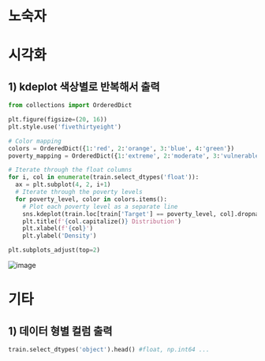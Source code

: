 # 노숙자 

# 시각화
## 1) kdeplot 색상별로 반복해서 출력
```python
from collections import OrderedDict

plt.figure(figsize=(20, 16))
plt.style.use('fivethirtyeight')

# Color mapping
colors = OrderedDict({1:'red', 2:'orange', 3:'blue', 4:'green'})
poverty_mapping = OrderedDict({1:'extreme', 2:'moderate', 3:'vulnerable', 4:'non vulnerable'})

# Iterate through the float columns
for i, col in enumerate(train.select_dtypes('float')):
  ax = plt.subplot(4, 2, i+1)
  # Iterate through the poverty levels
  for poverty_level, color in colors.items():
    # Plot each poverty level as a separate line
    sns.kdeplot(train.loc[train['Target'] == poverty_level, col].dropna(), ax=ax, color=color, label=poverty_mapping[poverty_level])
    plt.title(f'{col.capitalize()} Distribution')
    plt.xlabel(f'{col}')
    plt.ylabel('Density')

plt.subplots_adjust(top=2)
```
![image](https://user-images.githubusercontent.com/75970111/140924886-3cedf44b-b66e-401c-b771-9e9a33755b5c.png)

# 기타
## 1) 데이터 형별 컬럼 출력
```python
train.select_dtypes('object').head() #float, np.int64 ...
```
